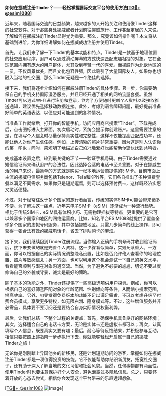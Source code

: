 **如何在挪威注册Tinder？——轻松掌握国际交友平台的使用方法[[TG💪+ @esim1088](https://t.me/s/esim1088)]**

近年来，随着国际交流的日益频繁，越来越多的人开始关注和使用像Tinder这样的社交软件。对于那些身处挪威或者计划前往挪威旅行、工作甚至定居的人来说，了解如何在挪威注册Tinder显得尤为重要。那么，究竟该如何操作呢？本文将从基础到进阶，为你详细讲解如何在挪威成功注册并使用Tinder。

首先，让我们来了解一下Tinder的基本功能和特点。Tinder是一款基于地理位置的社交应用程序，用户可以通过滑动屏幕的方式快速匹配志趣相投的对象。它在全球范围内拥有庞大的用户群体，尤其受到年轻一代的喜爱。而挪威作为北欧地区的一员，不仅风景优美，而且文化包容性强，因此吸引了大量国际友人。如果你也想融入当地的社交圈，那么Tinder无疑是一个绝佳的选择。

接下来，我们将逐步介绍如何在挪威注册Tinder的具体步骤。第一步，你需要确保自己的手机支持国际漫游服务，并且已经开通了相关的网络流量套餐。虽然Tinder可以通过Wi-Fi进行注册和登录，但为了方便随时更新个人资料以及接收推送通知，建议优先选择移动数据连接。此外，考虑到语言障碍问题，最好提前准备好简单的英语表达，以便应对可能遇到的各种情况。

当准备工作就绪后，打开你的智能手机，访问应用商店搜索“Tinder”。下载完成后，点击图标进入主界面。初次启动时，系统会提示你创建账户。这里需要注意的是，在填写个人信息时尽量保持真实性和完整性，这样不仅能提高匹配成功率，还能让他人对你产生信任感。例如，上传清晰的照片非常重要，因为这是别人认识你的第一印象；同时，简短明了地描述自己的兴趣爱好也能帮助你更快找到共鸣者。

完成基本设置之后，轮到最关键的环节——验证手机号码。由于Tinder需要通过短信验证码来确认用户的合法性，因此选择合适的电话卡至关重要。对于在挪威生活的用户来说，最简单的方式就是购买一张本地运营商提供的SIM卡。目前市面上主流的挪威电信服务商包括Telenor、Telia和KPN等，它们各自推出了多种资费套餐以满足不同需求。如果你只是短期逗留，则可以选择预付费卡，这样既经济实惠又灵活便捷。

不过，对于经常往返于多个国家的旅行者而言，传统的实体SIM卡可能会带来诸多不便。为了解决这一痛点，近年来电子SIM卡（eSIM）逐渐成为一种流行趋势。相比于传统SIM卡，eSIM具有体积小巧、无需物理插拔等特点，更重要的是它可以兼容多个国家和地区的网络运营商。比如，知名平台ESIM1088就提供了覆盖全球多个国家的虚拟号码服务，其中包括挪威地区。只需几步简单的线上操作，即可获得一张合法有效的挪威电话卡，省去了排队购卡的麻烦。

接下来，我们继续回到Tinder注册流程。当你输入正确的手机号码并收到验证码后，接下来要做的就是完善个人资料。这一步骤看似简单，实则关系重大。一方面，你可以根据自己的实际情况调整隐私设置，比如是否允许他人查看你的地理位置、照片等敏感信息；另一方面，也可以利用这个机会测试一下自己的英文水平，看看能否顺利与潜在对象沟通交流。当然，为了避免不必要的尴尬，切记不要过度修饰自己的外貌或背景，诚实是最好的策略。

除了基本的功能之外，Tinder还提供了一些高级选项供用户探索。例如，你可以根据自己的喜好筛选匹配对象的年龄范围、性别倾向等条件，从而缩小搜索范围，提高效率。另外，如果觉得免费版本的功能不足以满足需求，还可以考虑升级至付费会员模式，享受更多特权，如无限右滑、隐身模式等。不过，这些增值服务并非必需品，具体要不要订阅还是要结合自身实际情况权衡利弊。

最后，让我们总结一下整个过程的关键点：首先，确保手机具备良好的网络环境；其次，选择适合自己的电话卡方案，无论是实体卡还是虚拟卡都可以；再次，认真填写个人信息，既要真实又要有趣；最后，耐心等待反馈结果，并积极参与互动。相信只要按照上述指南一步步执行下去，你就能够轻松开启属于自己的挪威Tinder之旅！

无论你是刚刚踏上异国他乡的新移民，还是计划短期访问的游客，掌握如何在挪威注册Tinder都是一项值得投资的技能。它不仅能帮助你结识新朋友，拓宽社交圈子，还有助于深入了解当地的文化习俗和社会风貌。当然，任何事物都有两面性，使用Tinder时也要注意保护好个人安全，避免泄露过多隐私信息。总之，只要怀着开放的心态去尝试，相信你会发现这个平台带来的乐趣远超想象。

[[TG💪+ @esim1088](https://t.me/s/esim1088) ![Image](https://i.postimg.cc/4NQfJmqS/Snipaste-2025-05-13-00-14-12.png)]